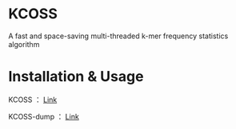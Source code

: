 # KCOSS
A fast and space-saving multi-threaded k-mer frequency statistics algorithm

# Installation & Usage
KCOSS      ： [Link](/kmer_counter/README.md)

KCOSS-dump ： [Link](/kmer_dump/README.md)
